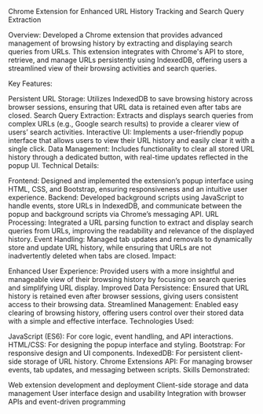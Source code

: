 Chrome Extension for Enhanced URL History Tracking and Search Query Extraction

Overview:
Developed a Chrome extension that provides advanced management of browsing history by extracting and displaying search queries from URLs. This extension integrates with Chrome's API to store, retrieve, and manage URLs persistently using IndexedDB, offering users a streamlined view of their browsing activities and search queries.

Key Features:

Persistent URL Storage: Utilizes IndexedDB to save browsing history across browser sessions, ensuring that URL data is retained even after tabs are closed.
Search Query Extraction: Extracts and displays search queries from complex URLs (e.g., Google search results) to provide a clearer view of users’ search activities.
Interactive UI: Implements a user-friendly popup interface that allows users to view their URL history and easily clear it with a single click.
Data Management: Includes functionality to clear all stored URL history through a dedicated button, with real-time updates reflected in the popup UI.
Technical Details:

Frontend: Designed and implemented the extension’s popup interface using HTML, CSS, and Bootstrap, ensuring responsiveness and an intuitive user experience.
Backend: Developed background scripts using JavaScript to handle events, store URLs in IndexedDB, and communicate between the popup and background scripts via Chrome’s messaging API.
URL Processing: Integrated a URL parsing function to extract and display search queries from URLs, improving the readability and relevance of the displayed history.
Event Handling: Managed tab updates and removals to dynamically store and update URL history, while ensuring that URLs are not inadvertently deleted when tabs are closed.
Impact:

Enhanced User Experience: Provided users with a more insightful and manageable view of their browsing history by focusing on search queries and simplifying URL display.
Improved Data Persistence: Ensured that URL history is retained even after browser sessions, giving users consistent access to their browsing data.
Streamlined Management: Enabled easy clearing of browsing history, offering users control over their stored data with a simple and effective interface.
Technologies Used:

JavaScript (ES6): For core logic, event handling, and API interactions.
HTML/CSS: For designing the popup interface and styling.
Bootstrap: For responsive design and UI components.
IndexedDB: For persistent client-side storage of URL history.
Chrome Extensions API: For managing browser events, tab updates, and messaging between scripts.
Skills Demonstrated:

Web extension development and deployment
Client-side storage and data management
User interface design and usability
Integration with browser APIs and event-driven programming
